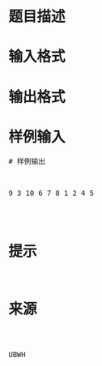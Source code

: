 

# 题目描述



# 输入格式



# 输出格式



# 样例输入


<pre>
# 样例输出


<pre>9 3 10 6 7 8 1 2 4 5</pre>

# 提示



# 来源


<p>
UBWH
</p>
